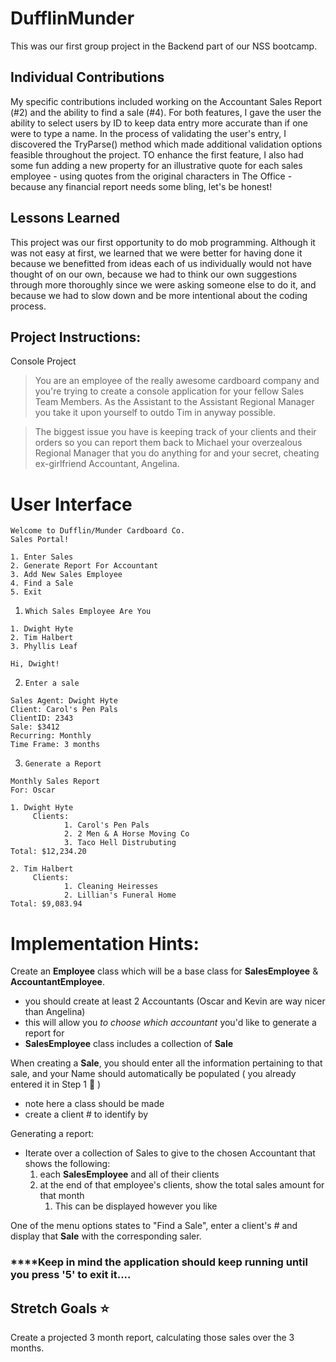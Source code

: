 # DufflinMunder

This was our first group project in the Backend part of our NSS bootcamp. 

## Individual Contributions
My specific contributions included working on the Accountant Sales Report (#2) and the ability to find a sale (#4). 
For both features, I gave the user the ability to select users by ID to keep data entry more accurate than if one were to type a name. 
In the process of validating the user's entry, I discovered the TryParse() method which made additional validation options feasible throughout the project. 
TO enhance the first feature, I also had some fun adding a new property for an illustrative quote for each sales employee - using quotes from the original characters in The Office - because any financial report needs some bling, let's be honest!

## Lessons Learned
This project was our first opportunity to do mob programming. Although it was not easy at first, we learned that we were better for having done it because we benefitted from ideas each of us individually would not have thought of on our own,
because we had to think our own suggestions through more thoroughly since we were asking someone else to do it, and because we had to slow down and be more intentional about the coding process. 


## Project Instructions:
Console Project

> You are an employee of the really awesome cardboard company and you're trying to create a console application for your fellow Sales Team Members. As the Assistant to the Assistant Regional Manager you take it upon yourself to outdo Tim in anyway possible.

> The biggest issue you have is keeping track of your clients and their orders so you can report them back to Michael your overzealous Regional Manager that you do anything for and your secret, cheating ex-girlfriend Accountant, Angelina.

# User Interface

```
Welcome to Dufflin/Munder Cardboard Co. 
Sales Portal!

1. Enter Sales
2. Generate Report For Accountant
3. Add New Sales Employee
4. Find a Sale
5. Exit
```

1.  `Which Sales Employee Are You` 

```
1. Dwight Hyte
2. Tim Halbert
3. Phyllis Leaf
```

```
Hi, Dwight!
```

2.  `Enter a sale`

```
Sales Agent: Dwight Hyte
Client: Carol's Pen Pals
ClientID: 2343
Sale: $3412
Recurring: Monthly
Time Frame: 3 months
```

3.  `Generate a Report`

```
Monthly Sales Report
For: Oscar

1. Dwight Hyte
	 Clients: 
			1. Carol's Pen Pals
			2. 2 Men & A Horse Moving Co
			3. Taco Hell Distrubuting 
Total: $12,234.20

2. Tim Halbert
	 Clients:
			1. Cleaning Heiresses 
			2. Lillian's Funeral Home
Total: $9,083.94
```

# Implementation Hints:

Create an **Employee** class which will be a base class for **SalesEmployee** & **AccountantEmployee**.

- you should create at least 2 Accountants (Oscar and Kevin are way nicer than Angelina)
- this will allow you *to choose which accountant* you'd like to generate a report for
- **SalesEmployee** class includes a collection of **Sale**

When creating a **Sale**, you should enter all the information pertaining to that sale, and your Name should automatically be populated ( you already entered it in Step 1 🤯 )

- note here a class should be made
- create a client # to identify by

Generating a report:

- Iterate over a collection of Sales to give to the chosen Accountant that shows the following:
    1. each **SalesEmployee** and all of their clients
    2. at the end of that employee's clients, show the total sales amount for that month
        1. This can be displayed however you like

One of the menu options states to "Find a Sale", enter a client's # and display that **Sale** with the corresponding saler. 

### ****Keep in mind the application should keep running until you press '5' to exit it....

## Stretch Goals ⭐

Create a projected 3 month report, calculating those sales over the 3 months.

